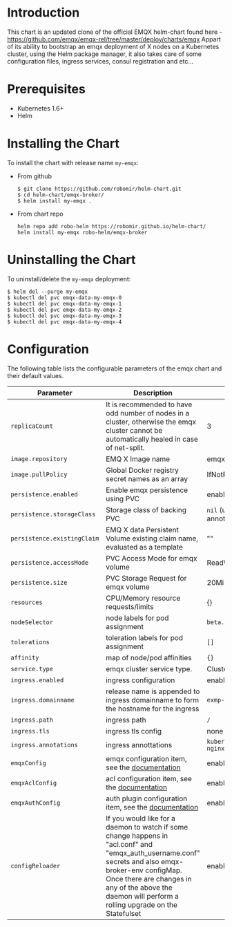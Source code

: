 # Introduction
This chart is an updated clone of the official EMQX helm-chart found here - https://github.com/emqx/emqx-rel/tree/master/deploy/charts/emqx
Appart of its ability to bootstrap an emqx deployment of X nodes on a Kubernetes cluster, using the Helm package manager, it also takes care of some configuration files, ingress services, consul registration and etc...

# Prerequisites
+ Kubernetes 1.6+
+ Helm

# Installing the Chart
To install the chart with release name `my-emqx`:

+   From github
    ```
    $ git clone https://github.com/robomir/helm-chart.git
    $ cd helm-chart/emqx-broker/
    $ helm install my-emqx .
    ```

+   From chart repo
    ```
    helm repo add robo-helm https://robomir.github.io/helm-chart/
    helm install my-emqx robo-helm/emqx-broker
    ```

# Uninstalling the Chart
To uninstall/delete the `my-emqx` deployment:
```
$ helm del --purge my-emqx
$ kubectl del pvc emqx-data-my-emqx-0
$ kubectl del pvc emqx-data-my-emqx-1
$ kubectl del pvc emqx-data-my-emqx-2
$ kubectl del pvc emqx-data-my-emqx-3
$ kubectl del pvc emqx-data-my-emqx-4
```

# Configuration
The following table lists the configurable parameters of the emqx chart and their default values.

| Parameter  | Description | Default Value |
| ---        |  ---        | ---           |
| `replicaCount` | It is recommended to have odd number of nodes in a cluster, otherwise the emqx cluster cannot be automatically healed in case of net-split. | 3 |
| `image.repository` | EMQ X Image name | emqx/emqx |
| `image.pullPolicy`  | Global Docker registry secret names as an array | IfNotPresent |
| `persistence.enabled` | Enable emqx persistence using PVC | enabled: `true` |
| `persistence.storageClass` | Storage class of backing PVC | `nil` (uses alpha storage class annotation) |
| `persistence.existingClaim` | EMQ X data Persistent Volume existing claim name, evaluated as a template | "" |
| `persistence.accessMode` | PVC Access Mode for emqx volume | ReadWriteOnce |
| `persistence.size` | PVC Storage Request for emqx volume | 20Mi |
| `resources` | CPU/Memory resource requests/limits | {} |
| `nodeSelector` | node labels for pod assignment | `beta.kubernetes.io/os: linux` |
| `tolerations` | toleration labels for pod assignment | `[]` |
| `affinity` | map of node/pod affinities | `{}` |
| `service.type`  | emqx cluster service type. | ClusterIP |
| `ingress.enabled` | ingress configuration | enabled: `true` |
| `ingress.domainname` | release name is appended to ingress domainname to form the hostname for the ingress | `exmp-env.example.com` |
| `ingress.path` | ingress path| `/` |
| `ingress.tls` | ingress tls config | none |
| `ingress.annotations` | ingress annottations | `kubernetes.io/ingress.class: nginx` |
| `emqxConfig` | emqx configuration item, see the [documentation](https://github.com/emqx/emqx-docker#emq-x-configuration) | enabled: `true` |
| `emqxAclConfig` | acl configuration item, see the [documentation](https://docs.emqx.io/tutorial/v4/en/security/acl.html)| enabled: `true` |
| `emqxAuthConfig` | auth plugin configuration item, see the [documentation](https://github.com/emqx/emqx-auth-username) | enabled: `true` |
| `configReloader` | If you would like for a daemon to watch if some change happens in "acl.conf" and "emqx_auth_username.conf" secrets and also emqx-broker-env configMap. Once there are changes in any of the above the daemon will perform a rolling upgrade on the Statefulset | enabled: `true` |
